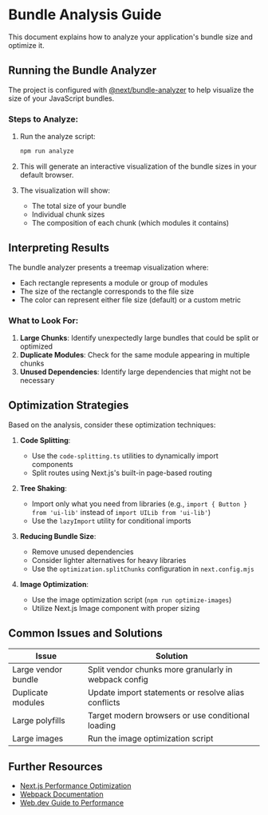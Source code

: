 # Bundle Analysis Guide

This document explains how to analyze your application's bundle size and optimize it.

## Running the Bundle Analyzer

The project is configured with [@next/bundle-analyzer](https://www.npmjs.com/package/@next/bundle-analyzer) to help visualize the size of your JavaScript bundles.

### Steps to Analyze:

1. Run the analyze script:
   ```bash
   npm run analyze
   ```

2. This will generate an interactive visualization of the bundle sizes in your default browser.

3. The visualization will show:
   - The total size of your bundle
   - Individual chunk sizes
   - The composition of each chunk (which modules it contains)

## Interpreting Results

The bundle analyzer presents a treemap visualization where:
- Each rectangle represents a module or group of modules
- The size of the rectangle corresponds to the file size
- The color can represent either file size (default) or a custom metric

### What to Look For:

1. **Large Chunks**: Identify unexpectedly large bundles that could be split or optimized
2. **Duplicate Modules**: Check for the same module appearing in multiple chunks
3. **Unused Dependencies**: Identify large dependencies that might not be necessary

## Optimization Strategies

Based on the analysis, consider these optimization techniques:

1. **Code Splitting**:
   - Use the `code-splitting.ts` utilities to dynamically import components
   - Split routes using Next.js's built-in page-based routing

2. **Tree Shaking**:
   - Import only what you need from libraries (e.g., `import { Button } from 'ui-lib'` instead of `import UILib from 'ui-lib'`)
   - Use the `lazyImport` utility for conditional imports

3. **Reducing Bundle Size**:
   - Remove unused dependencies
   - Consider lighter alternatives for heavy libraries
   - Use the `optimization.splitChunks` configuration in `next.config.mjs`

4. **Image Optimization**:
   - Use the image optimization script (`npm run optimize-images`)
   - Utilize Next.js Image component with proper sizing

## Common Issues and Solutions

| Issue | Solution |
|-------|----------|
| Large vendor bundle | Split vendor chunks more granularly in webpack config |
| Duplicate modules | Update import statements or resolve alias conflicts |
| Large polyfills | Target modern browsers or use conditional loading |
| Large images | Run the image optimization script |

## Further Resources

- [Next.js Performance Optimization](https://nextjs.org/docs/advanced-features/measuring-performance)
- [Webpack Documentation](https://webpack.js.org/guides/code-splitting/)
- [Web.dev Guide to Performance](https://web.dev/fast/) 